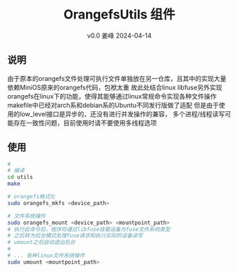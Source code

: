 <div align='center'> 
<h1>OrangefsUtils 组件</h1>
v0.0 姜峰 2024-04-14
</div>

## 说明
由于原本的orangefs文件处理可执行文件单独放在另一仓库，且其中的实现大量依赖MiniOS原来的orangefs代码，包袱太重
故此处结合linux libfuse另外实现orangefs在linux下的功能，使得其能够通过linux常规命令实现各种文件操作
makefile中已经对arch系和debian系的Ubuntu不同发行版做了适配
但是由于使用的low_level接口是异步的，还没有进行并发操作的兼容，
多个进程/线程读写可能存在一致性问题，目前使用时请不要使用多线程选项

## 使用
```sh
# 
# 编译
cd utils
make 

# orangefs格式化
sudo orangefs_mkfs <device_path>

# 文件系统操作
sudo orangefs_mount <device_path> <mountpoint_path>
# 执行此命令后，程序将通过libfuse挂载设备为fuse文件系统类型
# 之后转为后台模式处理fuse请求和执行实际的设备读写
# umount之后自动退出后台
#
# ... 各种linux文件系统操作
sudo umount <mountpoint_path>
```

